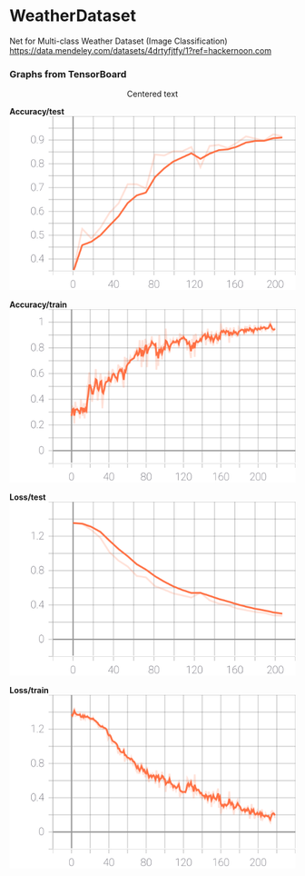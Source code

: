 # WeatherDataset
Net for Multi-class Weather Dataset (Image Classification)
https://data.mendeley.com/datasets/4drtyfjtfy/1?ref=hackernoon.com

### Graphs from TensorBoard

<p style="text-align: center;">Centered text</p>

**Accuracy/test**
![Accuracy/test](https://github.com/maypink/WeatherDataset/blob/main/images/Accuracy_test%20(1).svg "Accuracy/test")

**Accuracy/train**
![Accuracy/train](https://github.com/maypink/WeatherDataset/blob/main/images/Accuracy_train%20(1).svg "Accuracy/train")

**Loss/test**
![Loss/test](https://github.com/maypink/WeatherDataset/blob/main/images/Loss_test%20(1).svg "Loss/test")

**Loss/train**
![Loss/train](https://github.com/maypink/WeatherDataset/blob/main/images/Loss_train%20(1).svg "Loss/train")
